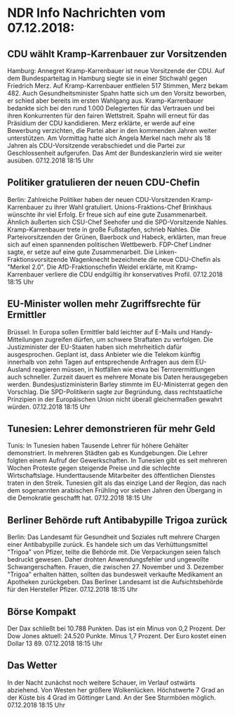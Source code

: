 # NDR Info Nachrichten vom 07.12.2018:


## CDU wählt Kramp-Karrenbauer zur Vorsitzenden
Hamburg: Annegret Kramp-Karrenbauer ist neue Vorsitzende der CDU. Auf dem Bundesparteitag in Hamburg siegte sie in einer Stichwahl gegen Friedrich Merz. Auf Kramp-Karrenbauer entfielen 517 Stimmen, Merz bekam 482. Auch Gesundheitsminister Spahn hatte sich um den Vorsitz beworben, er schied aber bereits im ersten Wahlgang aus. Kramp-Karrenbauer bedankte sich bei den rund 1.000 Delegierten für das Vertrauen und bei ihren Konkurrenten für den fairen Wettstreit. Spahn will erneut für das Präsidium der CDU kandidieren. Merz erklärte, er werde auf eine Bewerbung verzichten, die Partei aber in den kommenden Jahren weiter unterstützen. Am Vormittag hatte sich Angela Merkel nach mehr als 18 Jahren als CDU-Vorsitzende verabschiedet und die Partei zur Geschlossenheit aufgerufen. Das Amt der Bundeskanzlerin wird sie weiter ausüben. 07.12.2018 18:15 Uhr 

## Politiker gratulieren der neuen CDU-Chefin
Berlin:	        Zahlreiche Politiker haben der neuen CDU-Vorsitzenden Kramp-Karrenbauer zu ihrer Wahl gratuliert. Unions-Fraktions-Chef Brinkhaus wünschte ihr viel Erfolg. Er freue sich auf eine gute Zusammenarbeit. Ähnlich äußerten sich CSU-Chef Seehofer und die SPD-Vorsitzende Nahles. Kramp-Karrenbauer trete in große Fußstapfen, schrieb Nahles. Die Parteivorsitzenden der Grünen, Baerbock und Habeck, erklärten, man freue sich auf einen spannenden politischen Wettbewerb. FDP-Chef Lindner sagte, er setze auf eine gute Zusammenarbeit. Die Linken-Fraktionsvorsitzende Wagenknecht bezeichnete die neue CDU-Chefin als "Merkel 2.0". Die AfD-Fraktionschefin Weidel erklärte, mit Kramp-Karrenbauer verliere die CDU endgültig ihr konservatives Profil. 07.12.2018 18:15 Uhr 

## EU-Minister wollen mehr Zugriffsrechte für Ermittler
Brüssel: In Europa sollen Ermittler bald leichter auf E-Mails und Handy-Mitteilungen zugreifen dürfen, um schwere Straftaten zu verfolgen. Die Justizminister der EU-Staaten haben sich mehrheitlich dafür ausgesprochen. Geplant ist, dass Anbieter wie die Telekom künftig innerhalb von zehn Tagen auf entsprechende Anfragen aus dem EU-Ausland reagieren müssen, in Notfällen wie etwa bei Terrorermittlungen auch schneller. Zurzeit dauert es mehrere Monate bis Daten herausgegeben werden. Bundesjustizministerin Barley stimmte im EU-Ministerrat gegen den Vorschlag. Die SPD-Politikerin sagte zur Begründung, dass rechtstaatliche Prinzipien in der Europäischen Union nicht überall gleichermaßen gewahrt würden. 07.12.2018 18:15 Uhr 

## Tunesien: Lehrer demonstrieren für mehr Geld
Tunis: In Tunesien haben Tausende Lehrer für höhere Gehälter demonstriert. In mehreren Städten gab es Kundgebungen. Die Lehrer folgten einem Aufruf der Gewerkschaften. In Tunesien gibt es seit mehreren Wochen Proteste gegen steigende Preise und die schlechte Wirtschaftslage. Hunderttausende Mitarbeiter des öffentlichen Dienstes traten in den Streik. Tunesien gilt als das einzige Land der Region, das nach dem sogenannten arabischen Frühling vor sieben Jahren den Übergang in die Demokratie geschafft hat. 07.12.2018 18:15 Uhr 

## Berliner Behörde ruft Antibabypille Trigoa zurück
Berlin: Das Landesamt für Gesundheit und Soziales ruft mehrere Chargen einer Antibabypille zurück. Es handele sich um das Verhüttungsmittel "Trigoa" von Pfizer, teilte die Behörde mit. Die Verpackungen seien falsch bedruckt gewesen. Daher drohten Anwendungsfehler und ungewollte Schwangerschaften. Frauen, die zwischen 27. November und 3. Dezember "Trigoa" erhalten hätten, sollten das bundesweit verkaufte Medikament an Apotheken zurückgeben. Das Berliner Landesamt ist die Aufsichtsbehörde für den Hersteller Pfizer. 07.12.2018 18:15 Uhr 

## Börse Kompakt
Der Dax schließt bei 10.788 Punkten. Das ist ein Minus von 0,2 Prozent. Der Dow Jones aktuell: 24.520 Punkte. Minus 1,7 Prozent. Der Euro kostet einen Dollar 13 89. 07.12.2018 18:15 Uhr 

## Das Wetter
In der Nacht zunächst noch weitere Schauer, im Verlauf ostwärts abziehend. Von Westen her größere Wolkenlücken. Höchstwerte 7 Grad an der Küste bis 4 Grad im Göttinger Land. An der See Sturmböen möglich. 07.12.2018 18:15 Uhr 
